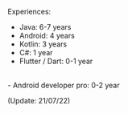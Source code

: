 Experiences:

- Java: 6-7 years
- Android: 4 years
- Kotlin: 3 years
- C#: 1 year
- Flutter / Dart: 0-1 year  <br />
<br/>
- Android developer pro: 0-2 year


(Update: 21/07/22)
